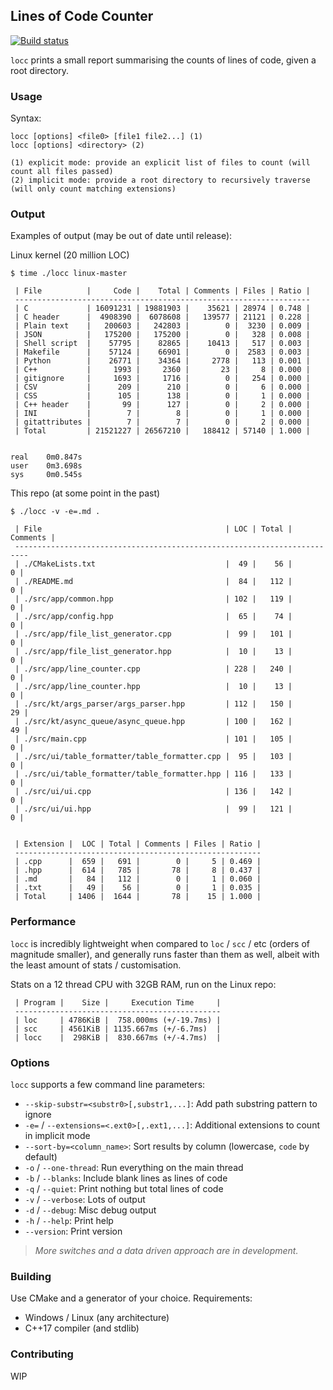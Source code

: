 ## Lines of Code Counter

[![Build status](https://ci.appveyor.com/api/projects/status/056xjwjht5fwxf4n?svg=true)](https://ci.appveyor.com/project/karnkaul/locc)

`locc` prints a small report summarising the counts of lines of code, given a root directory.

### Usage

Syntax:

```
locc [options] <file0> [file1 file2...] (1)
locc [options] <directory> (2)

(1) explicit mode: provide an explicit list of files to count (will count all files passed)
(2) implicit mode: provide a root directory to recursively traverse (will only count matching extensions)
```

### Output

Examples of output (may be out of date until release):

Linux kernel (20 million LOC)

```
$ time ./locc linux-master

 | File          |     Code |    Total | Comments | Files | Ratio |
 ------------------------------------------------------------------
 | C             | 16091231 | 19881903 |    35621 | 28974 | 0.748 |
 | C header      |  4908390 |  6078608 |   139577 | 21121 | 0.228 |
 | Plain text    |   200603 |   242803 |        0 |  3230 | 0.009 |
 | JSON          |   175200 |   175200 |        0 |   328 | 0.008 |
 | Shell script  |    57795 |    82865 |    10413 |   517 | 0.003 |
 | Makefile      |    57124 |    66901 |        0 |  2583 | 0.003 |
 | Python        |    26771 |    34364 |     2778 |   113 | 0.001 |
 | C++           |     1993 |     2360 |       23 |     8 | 0.000 |
 | gitignore     |     1693 |     1716 |        0 |   254 | 0.000 |
 | CSV           |      209 |      210 |        0 |     6 | 0.000 |
 | CSS           |      105 |      138 |        0 |     1 | 0.000 |
 | C++ header    |       99 |      127 |        0 |     2 | 0.000 |
 | INI           |        7 |        8 |        0 |     1 | 0.000 |
 | gitattributes |        7 |        7 |        0 |     2 | 0.000 |
 | Total         | 21521227 | 26567210 |   188412 | 57140 | 1.000 |


real    0m0.847s
user    0m3.698s
sys     0m0.545s
```

This repo (at some point in the past)

```
$ ./locc -v -e=.md .

 | File                                         | LOC | Total | Comments |
 -------------------------------------------------------------------------
 | ./CMakeLists.txt                             |  49 |    56 |        0 |
 | ./README.md                                  |  84 |   112 |        0 |
 | ./src/app/common.hpp                         | 102 |   119 |        0 |
 | ./src/app/config.hpp                         |  65 |    74 |        0 |
 | ./src/app/file_list_generator.cpp            |  99 |   101 |        0 |
 | ./src/app/file_list_generator.hpp            |  10 |    13 |        0 |
 | ./src/app/line_counter.cpp                   | 228 |   240 |        0 |
 | ./src/app/line_counter.hpp                   |  10 |    13 |        0 |
 | ./src/kt/args_parser/args_parser.hpp         | 112 |   150 |       29 |
 | ./src/kt/async_queue/async_queue.hpp         | 100 |   162 |       49 |
 | ./src/main.cpp                               | 101 |   105 |        0 |
 | ./src/ui/table_formatter/table_formatter.cpp |  95 |   103 |        0 |
 | ./src/ui/table_formatter/table_formatter.hpp | 116 |   133 |        0 |
 | ./src/ui/ui.cpp                              | 136 |   142 |        0 |
 | ./src/ui/ui.hpp                              |  99 |   121 |        0 |


 | Extension |  LOC | Total | Comments | Files | Ratio |
 -------------------------------------------------------
 | .cpp      |  659 |   691 |        0 |     5 | 0.469 |
 | .hpp      |  614 |   785 |       78 |     8 | 0.437 |
 | .md       |   84 |   112 |        0 |     1 | 0.060 |
 | .txt      |   49 |    56 |        0 |     1 | 0.035 |
 | Total     | 1406 |  1644 |       78 |    15 | 1.000 |

```

### Performance

`locc` is incredibly lightweight when compared to `loc` / `scc` / etc (orders of magnitude smaller), and generally runs faster than them as well, albeit with the least amount of stats / customisation.

Stats on a 12 thread CPU with 32GB RAM, run on the Linux repo:

```
 | Program |    Size |     Execution Time     |
 ----------------------------------------------
 | loc     | 4786KiB |  758.000ms (+/-19.7ms) |
 | scc     | 4561KiB | 1135.667ms (+/-6.7ms)  |
 | locc    |  298KiB |  830.667ms (+/-4.7ms)  |
```

### Options

`locc` supports a few command line parameters:

- `--skip-substr=<substr0>[,substr1,...]`: Add path substring pattern to ignore
- `-e=` / `--extensions=<.ext0>[,.ext1,...]`: Additional extensions to count in implicit mode
- `--sort-by=<column_name>`: Sort results by column (lowercase, `code` by default)
- `-o` / `--one-thread`: Run everything on the main thread
- `-b` / `--blanks`: Include blank lines as lines of code
- `-q` / `--quiet`: Print nothing but total lines of code
- `-v` / `--verbose`: Lots of output
- `-d` / `--debug`: Misc debug output
- `-h` / `--help`: Print help
- `--version`: Print version

> _More switches and a data driven approach are in development._

### Building

Use CMake and a generator of your choice.
Requirements:

- Windows / Linux (any architecture)
- C++17 compiler (and stdlib)

### Contributing

WIP

